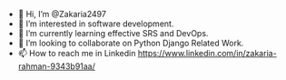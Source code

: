 - 👋 Hi, I’m @Zakaria2497
- 👀 I’m interested in software development.
- 🌱 I’m currently learning effective SRS and DevOps.
- 💞️ I’m looking to collaborate on Python Django Related Work.
- 📫 How to reach me in Linkedin https://www.linkedin.com/in/zakaria-rahman-9343b91aa/


<!---
Zakaria2497/Zakaria2497 is a ✨ special ✨ repository because its `README.md` (this file) appears on your GitHub profile.
You can click the Preview link to take a look at your changes.
--->
